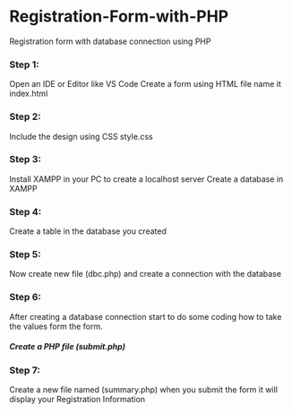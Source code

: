 # Registration-Form-with-PHP
Registration form with database connection using PHP

### Step 1:
Open an IDE or Editor like VS Code
Create a form using HTML file name it index.html

### Step 2:
Include the design using CSS style.css

### Step 3:
Install XAMPP in your PC to create a localhost server
Create a database in XAMPP

### Step 4:
Create a table in the database you created

### Step 5:
Now create new file (dbc.php) and create a connection with the database

### Step 6:
After creating a database connection start to do some coding how to take the values form the form.
##### Create a PHP file (submit.php)

### Step 7:
Create a new file named (summary.php) when you submit the form it will display your Registration Information



